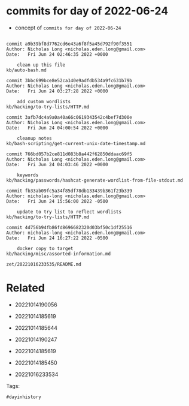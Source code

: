 # commits for day of 2022-06-24

- concept of `commits for day of 2022-06-24`

```

commit a9b39bf8d7762cd6e43a6f8f5a45d792f90f3551
Author: Nicholas Long <nicholas.eden.long@gmail.com>
Date:   Fri Jun 24 02:46:35 2022 +0000

    clean up this file
kb/auto-bash.md

commit 3bbc699bce8e52ca140e9adfdb534a9fc631b79b
Author: Nicholas Long <nicholas.eden.long@gmail.com>
Date:   Fri Jun 24 03:27:28 2022 +0000

    add custom wordlists
kb/hacking/to-try-lists/HTTP.md

commit 3afb7dc4a9a0a40a66c0619343542c4bef7d300e
Author: Nicholas Long <nicholas.eden.long@gmail.com>
Date:   Fri Jun 24 04:00:54 2022 +0000

    cleanup notes
kb/bash-scripting/get-current-unix-date-timestamp.md

commit 766bd057b2ce811d083b8a442f62850ddaac69f5
Author: Nicholas Long <nicholas.eden.long@gmail.com>
Date:   Fri Jun 24 04:03:46 2022 +0000

    keywords
kb/hacking/passwords/hashcat-generate-wordlist-from-file-stdout.md

commit fb33ab09fc5a34f85df78db133439b361f23b339
Author: nicholas-long <nicholas.eden.long@gmail.com>
Date:   Fri Jun 24 15:56:00 2022 -0500

    update to try list to reflect wordlists
kb/hacking/to-try-lists/HTTP.md

commit 4d756b94fb86fd8696682320d03bf50c1df25516
Author: nicholas-long <nicholas.eden.long@gmail.com>
Date:   Fri Jun 24 16:27:22 2022 -0500

    docker copy to target
kb/hacking/misc/assorted-information.md
```

` zet/20221016233535/README.md `

# Related

- 20221014190056

- 20221014185619

- 20221014185644

- 20221014190247

- 20221014185619

- 20221014185450

- 20221016233534

Tags:

    #dayinhistory
